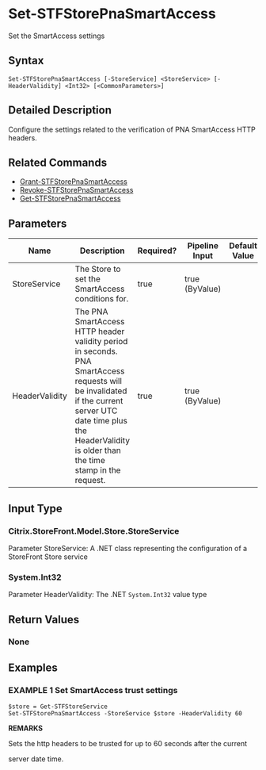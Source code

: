 ﻿# Set-STFStorePnaSmartAccess

Set the SmartAccess settings

## Syntax

```
Set-STFStorePnaSmartAccess [-StoreService] <StoreService> [-HeaderValidity] <Int32> [<CommonParameters>]
```

## Detailed Description

Configure the settings related to the verification of PNA SmartAccess HTTP headers.

## Related Commands

* [Grant-STFStorePnaSmartAccess](Grant-STFStorePnaSmartAccess.md)
* [Revoke-STFStorePnaSmartAccess](Revoke-STFStorePnaSmartAccess.md)
* [Get-STFStorePnaSmartAccess](Get-STFStorePnaSmartAccess.md)

## Parameters

| Name   | Description | Required? | Pipeline Input | Default Value |
| --- | --- | --- | --- | --- |
|StoreService|The Store to set the SmartAccess conditions for.|true|true (ByValue)| |
|HeaderValidity|The PNA SmartAccess HTTP header validity period in seconds. PNA SmartAccess requests will be invalidated if the current server UTC date time plus the HeaderValidity is older than the time stamp in the request.|true|true (ByValue)| |

## Input Type

### Citrix.StoreFront.Model.Store.StoreService

Parameter StoreService: A .NET class representing the configuration of a StoreFront Store service

### System.Int32

Parameter HeaderValidity: The .NET `System.Int32` value type

## Return Values

### None

## Examples

### EXAMPLE 1 Set SmartAccess trust settings

```
$store = Get-STFStoreService
Set-STFStorePnaSmartAccess -StoreService $store -HeaderValidity 60
```

**REMARKS**

Sets the http headers to be trusted for up to 60 seconds after the current 

server date time.
